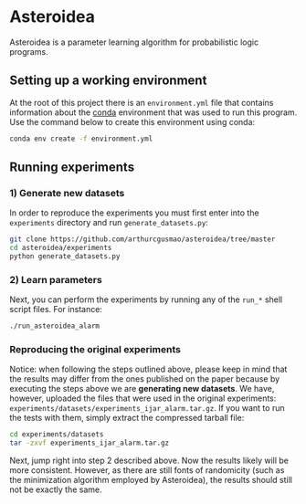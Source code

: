 
# Asteroidea

Asteroidea is a parameter learning algorithm for probabilistic logic programs.


## Setting up a working environment

At the root of this project there is an `environment.yml` file that contains information about the [conda](http://conda.io) environment that was used to run this program. Use the command below to create this environment using conda:

```bash
conda env create -f environment.yml
```


## Running experiments


### 1) Generate new datasets

In order to reproduce the experiments you must first enter into the `experiments` directory and run `generate_datasets.py`:

```bash
git clone https://github.com/arthurcgusmao/asteroidea/tree/master
cd asteroidea/experiments
python generate_datasets.py
```


### 2) Learn parameters

Next, you can perform the experiments by running any of the `run_*` shell script files. For instance:

```bash
./run_asteroidea_alarm
```


### Reproducing the original experiments

Notice: when following the steps outlined above, please keep in mind that the results may differ from the ones published on the paper because by executing the steps above we are **generating new datasets**. We have, however, uploaded the files that were used in the original experiments: `experiments/datasets/experiments_ijar_alarm.tar.gz`. If you want to run the tests with them, simply extract the compressed tarball file:

```bash
cd experiments/datasets
tar -zxvf experiments_ijar_alarm.tar.gz
```

Next, jump right into step 2 described above. Now the results likely will be more consistent. However, as there are still fonts of randomicity (such as the minimization algorithm employed by Asteroidea), the results should still not be exactly the same.
